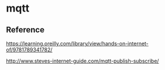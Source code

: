 # mqtt

## Reference
https://learning.oreilly.com/library/view/hands-on-internet-of/9781789341782/

http://www.steves-internet-guide.com/mqtt-publish-subscribe/
